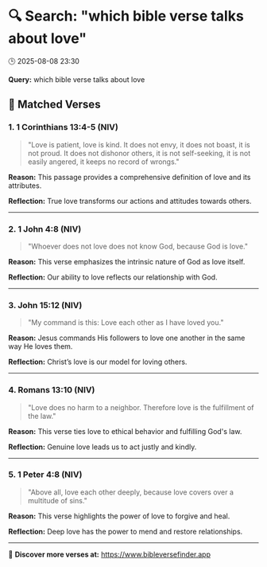 # 🔍 Search: "which bible verse talks about love"
🕒 2025-08-08 23:30

**Query:** which bible verse talks about love

## 📖 Matched Verses

### 1. 1 Corinthians 13:4-5 (NIV)
> "Love is patient, love is kind. It does not envy, it does not boast, it is not proud. It does not dishonor others, it is not self-seeking, it is not easily angered, it keeps no record of wrongs."

**Reason:** This passage provides a comprehensive definition of love and its attributes.

**Reflection:** True love transforms our actions and attitudes towards others.

---

### 2. 1 John 4:8 (NIV)
> "Whoever does not love does not know God, because God is love."

**Reason:** This verse emphasizes the intrinsic nature of God as love itself.

**Reflection:** Our ability to love reflects our relationship with God.

---

### 3. John 15:12 (NIV)
> "My command is this: Love each other as I have loved you."

**Reason:** Jesus commands His followers to love one another in the same way He loves them.

**Reflection:** Christ’s love is our model for loving others.

---

### 4. Romans 13:10 (NIV)
> "Love does no harm to a neighbor. Therefore love is the fulfillment of the law."

**Reason:** This verse ties love to ethical behavior and fulfilling God's law.

**Reflection:** Genuine love leads us to act justly and kindly.

---

### 5. 1 Peter 4:8 (NIV)
> "Above all, love each other deeply, because love covers over a multitude of sins."

**Reason:** This verse highlights the power of love to forgive and heal.

**Reflection:** Deep love has the power to mend and restore relationships.

---

🔗 **Discover more verses at:** https://www.bibleversefinder.app
